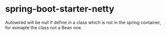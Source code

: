 # spring-boot-starter-netty
Autowired will be null if define in a class which is not in the spring container, for exmaple the class not a Bean one.
